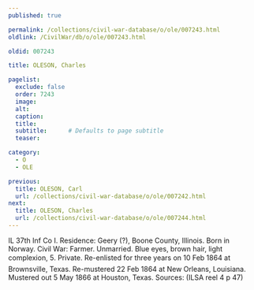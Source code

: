 ```yaml
---
published: true

permalink: /collections/civil-war-database/o/ole/007243.html
oldlink: /CivilWar/db/o/ole/007243.html

oldid: 007243

title: OLESON, Charles

pagelist:
  exclude: false
  order: 7243
  image: 
  alt:
  caption:
  title:
  subtitle:      # Defaults to page subtitle
  teaser:

category: 
  - O 
  - OLE

previous:
  title: OLESON, Carl
  url: /collections/civil-war-database/o/ole/007242.html  
next:
  title: OLESON, Charles
  url: /collections/civil-war-database/o/ole/007244.html   
---
```

IL 37th Inf Co I. Residence: Geery (?), Boone County, Illinois. Born in Norway. Civil War: Farmer. Unmarried. Blue eyes, brown hair, light complexion, 5&#146;. Private. Re-enlisted for three years on 10 Feb 1864 at Brownsville, Texas. Re-mustered 22 Feb 1864 at New Orleans, Louisiana. Mustered out 5 May 1866 at Houston, Texas. Sources: (ILSA reel 4 p 47)